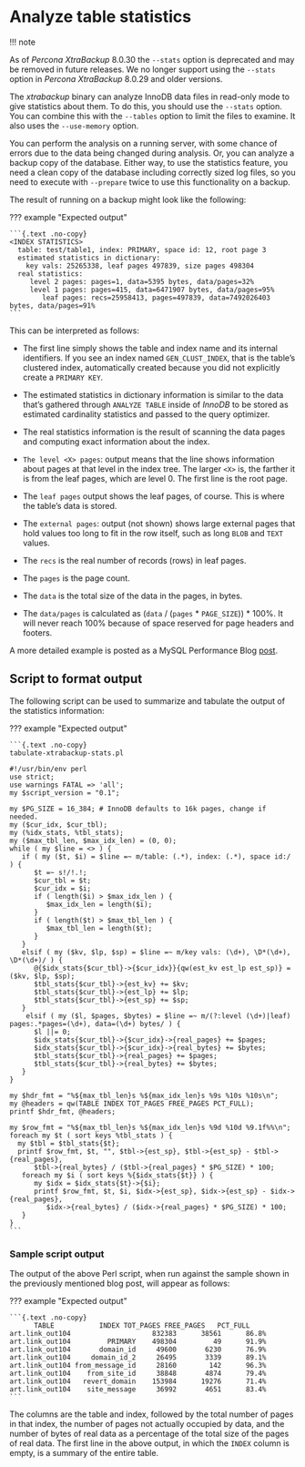 # Analyze table statistics

!!! note

   As of *Percona XtraBackup* 8.0.30 the `--stats` option is deprecated and may be removed in future releases. We no longer support using the `--stats` option in *Percona XtraBackup* 8.0.29 and older versions.

The *xtrabackup* binary can analyze InnoDB data files in read-only mode to give
statistics about them. To do this, you should use the `--stats`
option. You can combine this with the `--tables` option to limit the
files to examine. It also uses the `--use-memory` option.

You can perform the analysis on a running server, with some chance of errors due
to the data being changed during analysis. Or, you can analyze a backup copy of
the database. Either way, to use the statistics feature, you need a clean copy
of the database including correctly sized log files, so you need to execute with
`--prepare` twice to use this functionality on a backup.

The result of running on a backup might look like the following:

??? example "Expected output"

    ```{.text .no-copy}
    <INDEX STATISTICS>
      table: test/table1, index: PRIMARY, space id: 12, root page 3
      estimated statistics in dictionary:
        key vals: 25265338, leaf pages 497839, size pages 498304
      real statistics:
         level 2 pages: pages=1, data=5395 bytes, data/pages=32%
         level 1 pages: pages=415, data=6471907 bytes, data/pages=95%
            leaf pages: recs=25958413, pages=497839, data=7492026403 bytes, data/pages=91%
    ```

This can be interpreted as follows:

* The first line simply shows the table and index name and its internal
identifiers. If you see an index named `GEN_CLUST_INDEX`, that is the
table’s clustered index, automatically created because you did not explicitly
create a `PRIMARY KEY`.

* The estimated statistics in dictionary information is similar to the data
that’s gathered through `ANALYZE TABLE` inside of *InnoDB* to be stored as
estimated cardinality statistics and passed to the query optimizer.

* The real statistics information is the result of scanning the data pages and
computing exact information about the index.

* `The level <X> pages`: output means that the line shows information about
pages at that level in the index tree. The larger `<X>` is, the farther it
is from the leaf pages, which are level 0. The first line is the root page.

* The `leaf pages` output shows the leaf pages, of course. This is where the
table’s data is stored.

* The `external pages`: output (not shown) shows large external pages that
hold values too long to fit in the row itself, such as long `BLOB` and
`TEXT` values.

* The `recs` is the real number of records (rows) in leaf pages.

* The `pages` is the page count.

* The `data` is the total size of the data in the pages, in bytes.

* The `data/pages` is calculated as (`data` / (`pages` \* `PAGE_SIZE`)) \*
100%. It will never reach 100% because of space reserved for page headers and
footers.

A more detailed example is posted as a MySQL Performance Blog [post](http://www.mysqlperformanceblog.com/2009/09/14/statistics-of-innodb-tables-and-indexes-available-in-xtrabackup/).

## Script to format output

The following script can be used to summarize and tabulate the output of the
statistics information:

??? example "Expected output"

    ```{.text .no-copy}
    tabulate-xtrabackup-stats.pl

    #!/usr/bin/env perl
    use strict;
    use warnings FATAL => 'all';
    my $script_version = "0.1";

    my $PG_SIZE = 16_384; # InnoDB defaults to 16k pages, change if needed.
    my ($cur_idx, $cur_tbl);
    my (%idx_stats, %tbl_stats);
    my ($max_tbl_len, $max_idx_len) = (0, 0);
    while ( my $line = <> ) {
       if ( my ($t, $i) = $line =~ m/table: (.*), index: (.*), space id:/ ) {
          $t =~ s!/!.!;
          $cur_tbl = $t;
          $cur_idx = $i;
          if ( length($i) > $max_idx_len ) {
             $max_idx_len = length($i);
          }
          if ( length($t) > $max_tbl_len ) {
             $max_tbl_len = length($t);
          }
       }
       elsif ( my ($kv, $lp, $sp) = $line =~ m/key vals: (\d+), \D*(\d+), \D*(\d+)/ ) {
          @{$idx_stats{$cur_tbl}->{$cur_idx}}{qw(est_kv est_lp est_sp)} = ($kv, $lp, $sp);
          $tbl_stats{$cur_tbl}->{est_kv} += $kv;
          $tbl_stats{$cur_tbl}->{est_lp} += $lp;
          $tbl_stats{$cur_tbl}->{est_sp} += $sp;
       }
        elsif ( my ($l, $pages, $bytes) = $line =~ m/(?:level (\d+)|leaf) pages:.*pages=(\d+), data=(\d+) bytes/ ) {
          $l ||= 0;
          $idx_stats{$cur_tbl}->{$cur_idx}->{real_pages} += $pages;
          $idx_stats{$cur_tbl}->{$cur_idx}->{real_bytes} += $bytes;
          $tbl_stats{$cur_tbl}->{real_pages} += $pages;
          $tbl_stats{$cur_tbl}->{real_bytes} += $bytes;
       }
    }

    my $hdr_fmt = "%${max_tbl_len}s %${max_idx_len}s %9s %10s %10s\n";
    my @headers = qw(TABLE INDEX TOT_PAGES FREE_PAGES PCT_FULL);
    printf $hdr_fmt, @headers;

    my $row_fmt = "%${max_tbl_len}s %${max_idx_len}s %9d %10d %9.1f%%\n";
    foreach my $t ( sort keys %tbl_stats ) {
      my $tbl = $tbl_stats{$t};
      printf $row_fmt, $t, "", $tbl->{est_sp}, $tbl->{est_sp} - $tbl->{real_pages},
          $tbl->{real_bytes} / ($tbl->{real_pages} * $PG_SIZE) * 100;
       foreach my $i ( sort keys %{$idx_stats{$t}} ) {
          my $idx = $idx_stats{$t}->{$i};
          printf $row_fmt, $t, $i, $idx->{est_sp}, $idx->{est_sp} - $idx->{real_pages},
             $idx->{real_bytes} / ($idx->{real_pages} * $PG_SIZE) * 100;
       }
    }
    ```

### Sample script output

The output of the above Perl script, when run against the sample shown in the
previously mentioned blog post, will appear as follows:

??? example "Expected output"

    ```{.text .no-copy}
          TABLE           INDEX TOT_PAGES FREE_PAGES   PCT_FULL
    art.link_out104                    832383      38561      86.8%
    art.link_out104         PRIMARY    498304         49      91.9%
    art.link_out104       domain_id     49600       6230      76.9%
    art.link_out104     domain_id_2     26495       3339      89.1%
    art.link_out104 from_message_id     28160        142      96.3%
    art.link_out104    from_site_id     38848       4874      79.4%
    art.link_out104   revert_domain    153984      19276      71.4%
    art.link_out104    site_message     36992       4651      83.4%
    ```

The columns are the table and index, followed by the total number of pages in
that index, the number of pages not actually occupied by data, and the number of
bytes of real data as a percentage of the total size of the pages of real
data. The first line in the above output, in which the `INDEX` column is
empty, is a summary of the entire table.
